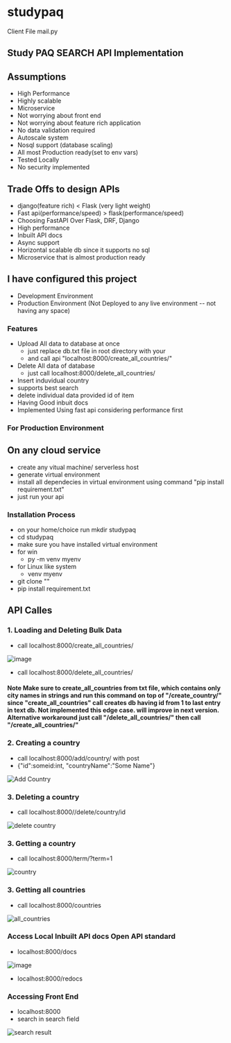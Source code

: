 # studypaq
Client File mail.py
## Study PAQ SEARCH API Implementation

## Assumptions 
- High Performance
- Highly scalable
- Microservice 
- Not worrying about front end
- Not worrying about feature rich application
- No data validation required
- Autoscale system
- Nosql support (database scaling) 
- All most Production ready(set to env vars)
- Tested Locally 
- No security implemented 
## Trade Offs to design APIs
- django(feature rich) < Flask (very light weight)
- Fast api(performance/speed) > flask(performance/speed)
- Choosing FastAPI Over Flask, DRF, Django
- High performance
- Inbuilt API docs
- Async support
- Horizontal scalable db since it supports no sql 
- Microservice that is almost production ready 

## I have configured this project 

- Development Environment
- Production Environment (Not Deployed to any live environment -- not having any space)

### Features

- Upload All data to database at once
    - just replace db.txt file in root directory with your
    - and call api "localhost:8000/create_all_countries/"
- Delete All data of database 
    - just call localhost:8000/delete_all_countries/
- Insert induvidual country
- supports best search
- delete individual data provided id of item
- Having Good inbuit docs
- Implemented Using fast api considering performance first

### For Production Environment
## On any cloud service

- create any vitual machine/ serverless host
- generate virtual environment
- install all dependecies in virtual environment using command "pip install requirement.txt"
- just run your api 

### Installation Process

- on your home/choice run mkdir studypaq 
- cd studypaq
- make sure you have installed virtual environment
- for win
    - py -m venv myenv
- for Linux like system
    - venv myenv
- git clone ""
- pip install requirement.txt

## API Calles 

### 1. Loading and Deleting Bulk Data

- call localhost:8000/create_all_countries/ 

![image](screenshots/create_all_country.png)

- call localhost:8000/delete_all_countries/

#### Note Make sure to create_all_countries from txt file, which contains only city names in strings and run this command on top of "/create_country/" since "create_all_countries" call creates db having id from 1 to last entry in text db. Not implemented this edge case. will improve in next version. Alternative workaround just call "/delete_all_countries/" then call "/create_all_countries/"



### 2. Creating a country 

- call localhost:8000/add/country/ with post 
- {"id":someid:int, "countryName":"Some Name"}

![Add Country](screenshots/add_country.png)

### 3. Deleting a country 

- call localhost:8000//delete/country/id

![delete country](screenshots/delete_country.png)

### 3. Getting a country 

- call localhost:8000/term/?term=1

![country](screenshots/get_one_term.png)

### 3. Getting all countries 

- call localhost:8000/countries

![all_countries](/screenshots/all_countries.png)

### Access Local Inbuilt API docs Open API standard

- localhost:8000/docs

![image](screenshots/fast_api_swaggers_docs.png)

- localhost:8000/redocs

### Accessing Front End 

- localhost:8000
- search in search field 

![search result](screenshots/search_result.png)

